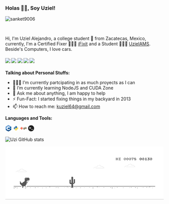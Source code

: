 
### Holas 👋🏽, Soy Uziel!
<p align="left"> <img src="https://komarev.com/ghpvc/?username=sanket9006" alt="sanket9006" /> </p> 


<br/>

Hi, I'm Uziel Alejandro, a college student 🚀 from Zacatecas, Mexico, currently, I'm a  Certified Fixer 🙍🏽‍♂️ [iFixit](https://es.ifixit.com/) and a Student 👨🏽‍💻 [UzielAMS](https://www.zacatecas.ipn.mx/). Beside's Computers, I love cars. 

####      ![](https://img.shields.io/badge/Python-%7C-0%2C%2022%2C%20100) ![](https://img.shields.io/badge/C++-%7C-yellowgreen) ![](https://img.shields.io/badge/Augmented%20Reality-%7C-blue) ![](https://img.shields.io/badge/SEO-%7C-ff69b4) ![](https://img.shields.io/badge/Testing-%3C%2F%3E-blueviolet)
  
**Talking about Personal Stuffs:**

- 👨🏽‍💻 I’m currently partcipating in as much proyects as I can
- 🌱 I’m currently learning NodeJS and CUDA Zone
- 💬 Ask me about anything, I am happy to help
- ⚡️ Fun-Fact: I started fixing things in my backyard in 2013
- 📫 How to reach me: kuziel64@gmail.com

**Languages and Tools:**   

<code><img height="20" src="https://raw.githubusercontent.com/github/explore/80688e429a7d4ef2fca1e82350fe8e3517d3494d/topics/cpp/cpp.png"></code>
<code><img height="20" src="https://raw.githubusercontent.com/github/explore/80688e429a7d4ef2fca1e82350fe8e3517d3494d/topics/python/python.png"></code>
<code><img height="20" src="https://raw.githubusercontent.com/github/explore/80688e429a7d4ef2fca1e82350fe8e3517d3494d/topics/git/git.png"></code>
<code><img height="20" src="https://raw.githubusercontent.com/github/explore/80688e429a7d4ef2fca1e82350fe8e3517d3494d/topics/terminal/terminal.png"></code>

![Uzi GitHub stats](https://github-readme-stats.vercel.app/api?username=Uzi-Oni&count_private=true)


![Dino](https://raw.githubusercontent.com/sanket9006/sanket9006/master/dino.gif)
